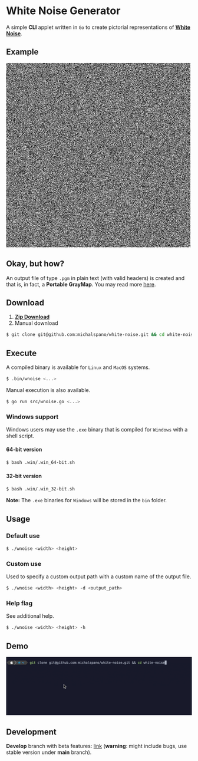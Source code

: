 # White Noise Generator
A simple __CLI__ applet written in `Go` to create pictorial representations of [__White Noise__][LINK1].

## Example
![example](docs/out.png)

## Okay, but how?
An output file of type `.pgm` in plain text (with valid headers) 
is created and that is, in fact, a __Portable GrayMap__. 
You may read more [here][LINK2].

## Download
1. [__Zip Download__][DOWNLOAD]
2. Manual download

```bash
$ git clone git@github.com:michalspano/white-noise.git && cd white-noise
```

## Execute
A compiled binary is available for `Linux` and `MacOS` systems.
```bash
$ .bin/wnoise <...>
```
Manual execution is also available.
```bash
$ go run src/wnoise.go <...>
```

### Windows support
Windows users may use the `.exe` binary that is compiled for `Windows` with a shell script.

#### 64-bit version

```bash
$ bash .win/.win_64-bit.sh
```

#### 32-bit version
```bash
$ bash .win/.win_32-bit.sh
```

**Note:** The `.exe` binaries for `Windows` will be stored in the `bin` folder.

## Usage
### Default use
```bash
$ ./wnoise <width> <height>
```

### Custom use
Used to specify a custom output path with a custom name of the output file.
```bash
$ ./wnoise <width> <height> -d <output_path>
```

### Help flag
See additional help.
```bash
$ ./wnoise <width> <height> -h
```

## Demo
![live_demo][DEMO]

## Development
__Develop__ branch with beta features: [link](develop) (__warning__: might include bugs, use stable version under __main__ branch).

[LINK1]: https://en.wikipedia.org/wiki/White_noise
[LINK2]: https://en.wikipedia.org/wiki/Netpbm
[DOWNLOAD]: https://github.com/michalspano/white-noise/archive/refs/heads/main.zip
[DEMO]: docs/demo.gif
